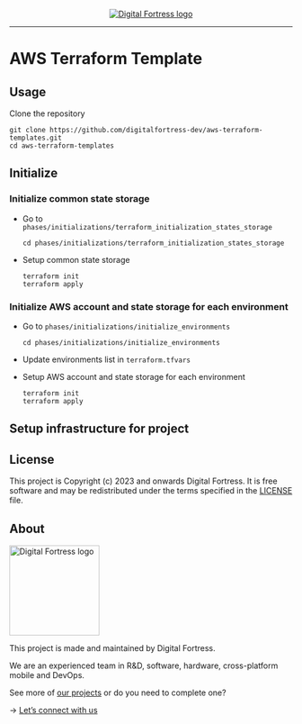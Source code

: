 <p align="center">
  <a href="https://www.digitalfortress.dev/">
    <picture>
      <source media="(prefers-color-scheme: dark)" srcset="https://instalent-bucket-s3.s3.ap-southeast-1.amazonaws.com/logo/Digital+Fortress+-+Logo.png">
      <img alt="Digital Fortress logo" src="https://instalent-bucket-s3.s3.ap-southeast-1.amazonaws.com/logo/Digital+Fortress+-+Logo.png">
    </picture>    
  </a>
</p>

---

# AWS Terraform Template

## Usage

Clone the repository
```
git clone https://github.com/digitalfortress-dev/aws-terraform-templates.git
cd aws-terraform-templates
```

## Initialize

### Initialize common state storage

- Go to `phases/initializations/terraform_initialization_states_storage`

  ```
  cd phases/initializations/terraform_initialization_states_storage
  ```

- Setup common state storage

  ```
  terraform init
  terraform apply
  ```

### Initialize AWS account and state storage for each environment

- Go to `phases/initializations/initialize_environments`

  ```
  cd phases/initializations/initialize_environments
  ```

- Update environments list in `terraform.tfvars`

- Setup AWS account and state storage for each environment

  ```
  terraform init
  terraform apply
  ```

## Setup infrastructure for project

## License

This project is Copyright (c) 2023 and onwards Digital Fortress. It is free software and may be redistributed under the terms specified in the [LICENSE] file.

[LICENSE]: /LICENSE

## About
<a href="https://www.digitalfortress.dev/">
  <picture>
    <source media="(prefers-color-scheme: dark)" srcset="https://instalent-bucket-s3.s3.ap-southeast-1.amazonaws.com/logo/Digital+Fortress+-+Logo.png">
    <img alt="Digital Fortress logo" src="https://instalent-bucket-s3.s3.ap-southeast-1.amazonaws.com/logo/Digital+Fortress+-+Logo.png" width="160">
  </picture>
</a>

This project is made and maintained by Digital Fortress.

We are an experienced team in R&D, software, hardware, cross-platform mobile and DevOps.

See more of [our projects][projects] or do you need to complete one?

-> [Let’s connect with us][website]

[projects]: https://github.com/digitalfortress-dev
[website]: https://www.digitalfortress.dev
